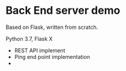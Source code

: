 # Back End server demo 
Based on Flask, written from scratch. 

Python 3.7, Flask X 

- REST API implement
- Ping end point implementation
- 
